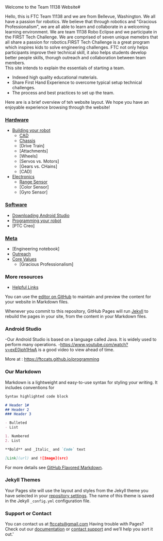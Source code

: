 Welcome to the Team 11138 Website#

Hello, this is FTC Team 11138 and we are from Bellevue, Washington. We all have a passion for robotics. We believe that through robotics and "Gracious Professionalism", we are all able to learn and collaborate in a welcoming learning environment.
We are team 11138 Robo Eclipse and we participate in the FIRST Tech Challenge. We are comprised of seven unique memebrs that all share a passion for robotics.FIRST Tech Challenge is a great program which inspires kids to solve engineering challenges. FTC not only helps participants improve their technical skill, it also helps students develop better people skills, thorugh outreach and collaboration between team members.   
This site intends to explain the essentials of starting a team. 
- Indexed high quality educational materials. 
- Share First Hand Experience to overcome typical setup technical challenges. 
- The process and best practices to set up the team.  

Here are is a brief overview of teh website layout. We hope you have an enjoyable experience browsing through the website!
### [Hardware](https://ftccats.github.io/Hardware_Intro)
- [Building your robot](https://ftccats.github.io/Hardware_BuildingYourRobot)
    * [CAD](https://ftccats.github.io/CADWithPTC)
    * [Chassis](https://ftccats.github.io/Chassis)
    * [Drive Train]
    * [Attachments]
    * [Wheels]
    * [Servos vs. Motors]
    * [Gears vs. CHains]
    * [CAD]
- [Electronics](https://ftccats.github.io/Electronics)
    * [Range Sensor](https://ftccats.github.io/RangeSensor)
    * [Color Sensor]
    * [Gyro Sensor]
### [Software](https://ftccats.github.io/Software_Intro)
- [Downloading Android Studio](https://ftccats.github.io/SourceControlAndroidStudio)
- [Programming your robot](https://ftccats.github.io/ProgrammingYourRobot)
- [PTC Creo]
### [Meta](https://ftccats.github.io/Intro_Meta)
 - [Engineering notebook]
 - [Outreach](https://ftccats.github.io/Outreach)
 - [Core Values](https://ftccats.github.io/corevalues)
      * [Gracious Professionalism]
 
### More resources
 - [Helpful Links](https://ftccats.github.io/resources)

You can use the [editor on GitHub](https://github.com/ftccats/ftccats/edit/master/README.md) to maintain and preview the content for your website in Markdown files.

Whenever you commit to this repository, GitHub Pages will run [Jekyll](https://jekyllrb.com/) to rebuild the pages in your site, from the content in your Markdown files.

### Android Studio
   -Our Android Studio is based on a language called Java. It is widely used to perform many operations.
   -https://www.youtube.com/watch?v=exE0jph1HwA is a good video to view ahead of time.
   
   
   More at : https://ftccats.github.io/programming

### Our Markdown

Markdown is a lightweight and easy-to-use syntax for styling your writing. It includes conventions for

```markdown
Syntax highlighted code block

# Header 1#
## Header 2
### Header 3

- Bulleted
- List

1. Numbered
2. List

**Bold** and _Italic_ and `Code` text

[Link](url) and ![Image](src)
```

For more details see [GitHub Flavored Markdown](https://guides.github.com/features/mastering-markdown/).

### Jekyll Themes

Your Pages site will use the layout and styles from the Jekyll theme you have selected in your [repository settings](https://github.com/ftccats/ftccats/settings). The name of this theme is saved in the Jekyll `_config.yml` configuration file.

### Support or Contact
You can contact us at ftccats@gmail.com
Having trouble with Pages? Check out our [documentation](https://help.github.com/categories/github-pages-basics/) or [contact support](https://github.com/contact) and we’ll help you sort it out.'


